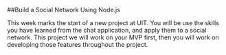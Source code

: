 ##Build a Social Network Using Node.js

This week marks the start of a new project at UIT. You will be use the skills you have learned from the chat application, and apply them to a social network. This project we will work on your MVP first, then you will work on developing those features throughout the project.
